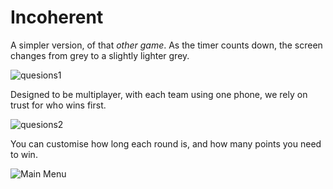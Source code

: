 # Incoherent

A simpler version, of that _other game_. As the timer counts down, the screen changes from grey to a slightly lighter grey.


![quesions1](https://i.imgur.com/tcz3Vs9.png)

Designed to be multiplayer, with each team using one phone, we rely on trust for who wins first.

![quesions2](https://i.imgur.com/Zs4TsAE.png)

You can customise how long each round is, and how many points you need to win.

![Main Menu](https://i.imgur.com/TjUkceq.png)
